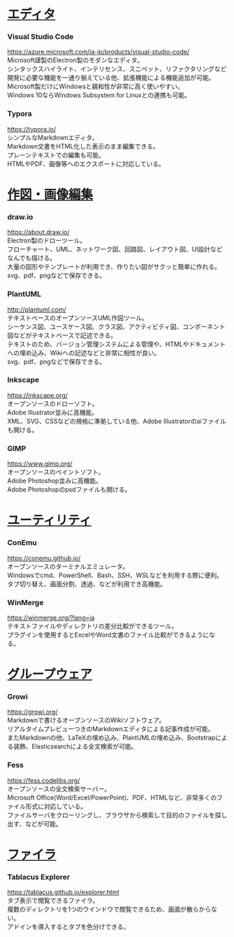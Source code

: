 <a class="col-md-4" data-toggle="collapse" href="#EditorCollapse" role="button" aria-expanded="false" aria-controls="EditorCollapse">

# エディタ

</a>
<div class="collapse" id="EditorCollapse">

### Visual Studio Code
https://azure.microsoft.com/ja-jp/products/visual-studio-code/  
Microsoft謹製のElectron製のモダンなエディタ。  
シンタックスハイライト、インテリセンス、スニペット、リファクタリングなど開発に必要な機能を一通り揃えている他、拡張機能による機能追加が可能。  
Microsoft製だけにWindowsと親和性が非常に高く使いやすい。  
Windows 10ならWindows Subsystem for Linuxとの連携も可能。

### Typora
https://typora.io/   
シンプルなMarkdownエディタ。  
Markdown文書をHTML化した表示のまま編集できる。  
プレーンテキストでの編集も可能。  
HTMLやPDF、画像等へのエクスポートに対応している。

</div>
<a class="col-md-4" data-toggle="collapse" href="#DrawingCollapse" role="button" aria-expanded="false" aria-controls="DrawingCollapse">

# 作図・画像編集

</a>
<div class="collapse" id="DrawingCollapse">

### draw.io
https://about.draw.io/  
Electron製のドローツール。  
フローチャート、UML、ネットワーク図、回路図、レイアウト図、UI設計などなんでも描ける。  
大量の図形やテンプレートが利用でき、作りたい図がサクッと簡単に作れる。  
svg、pdf、pngなどで保存できる。  

### PlantUML
http://plantuml.com/  
テキストベースのオープンソースUML作図ツール。  
シーケンス図、ユースケース図、クラス図、アクティビティ図、コンポーネント図などがテキストベースで記述できる。  
テキストのため、バージョン管理システムによる管理や、HTMLやドキュメントへの埋め込み、Wikiへの記述などと非常に相性が良い。  
svg、pdf、pngなどで保存できる。  

### Inkscape
https://inkscape.org/  
オープンソースのドローソフト。  
Adobe Illustrator並みに高機能。  
XML、SVG、CSSなどの規格に準拠している他、Adobe Illustratorのaiファイルも開ける。

### GIMP
https://www.gimp.org/  
オープンソースのペイントソフト。  
Adobe Photoshop並みに高機能。  
Adobe Photoshopのpsdファイルも開ける。  

</div>
<a class="col-md-4" data-toggle="collapse" href="#ConsoleCollapse" role="button" aria-expanded="false" aria-controls="ConsoleCollapse">

# ユーティリティ

</a>
<div class="collapse" id="ConsoleCollapse">

### ConEmu
https://conemu.github.io/  
オープンソースのターミナルエミュレータ。  
Windowsでcmd、PowerShell、Bash、SSH、WSLなどを利用する際に便利。  
タブ切り替え、画面分割、透過、などが利用でき高機能。

### WinMerge
https://winmerge.org/?lang=ja  
テキストファイルやディレクトリの差分比較ができるツール。  
プラグインを使用するとExcelやWord文書のファイル比較ができるようになる。

</div>
<a class="col-md-4" data-toggle="collapse" href="#GroupwareCollapse" role="button" aria-expanded="false" aria-controls="GroupwareCollapse">

# グループウェア

</a>
<div class="collapse" id="GroupwareCollapse">

### Growi
https://growi.org/  
Markdownで書けるオープンソースのWikiソフトウェア。  
リアルタイムプレビューつきのMarkdownエディタによる記事作成が可能。  
またMarkdownの他、LaTeXの埋め込み、PlantUMLの埋め込み、Bootstrapによる装飾、Elasticsearchによる全文検索が可能。  

### Fess
https://fess.codelibs.org/  
オープンソースの全文検索サーバー。  
Microsoft Office(Word/Excel/PowerPoint)、PDF、HTMLなど、非常多くのファイル形式に対応している。  
ファイルサーバをクローリングし、ブラウザから検索して目的のファイルを探し出す、などが可能。  

</div>

<a class="col-md-4" data-toggle="collapse" href="#FilerCollapse" role="button" aria-expanded="false" aria-controls="FilerCollapse">

# ファイラ

</a>
<div class="collapse" id="FilerCollapse">

### Tablacus Explorer
https://tablacus.github.io/explorer.html  
タブ表示で閲覧できるファイラ。  
複数のディレクトリを1つのウインドウで閲覧できるため、画面が散らからない。  
アドインを導入するとタブを色分けできる。  

</div>
